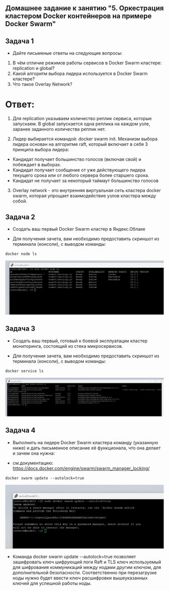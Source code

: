 ## Домашнее задание к занятию "5. Оркестрация кластером Docker контейнеров на примере Docker Swarm"

## Задача 1

- Дайте письменые ответы на следующие вопросы:

1) В чём отличие режимов работы сервисов в Docker Swarm кластере: replication и global?
2) Какой алгоритм выбора лидера используется в Docker Swarm кластере?
3) Что такое Overlay Network?

# Ответ:

1) Для replication указываем количество реплик сервиса, которые запускаем. В global запускается одна реплика на каждом узле, заранее заданного количества реплик нет.
  
2) Лидер выбирается командой: docker swarm init.
Механизм выбора лидера основан на алгоритме raft, который включает в себя 3 принципа выбора лидера:
- Кандидат получает большинство голосов (включая свой) и побеждает в выборах.
- Кандидат получает сообщение от уже действующего лидера текущего срока или от любого сервера более старшего срока.
- Кандидат не получает за некоторый таймаут большинство голосов

3) Overlay network - это внутренняя виртуальная сеть кластера docker swarm, которая упрощает взаимодействие узлов кластера между собой.
  
## Задача 2

- Создать ваш первый Docker Swarm кластер в Яндекс.Облаке

- Для получения зачета, вам необходимо предоставить скриншот из терминала (консоли), с выводом команды:

```
docker node ls
```

![Ссылка 2](https://github.com/Firewal7/devops-netology/blob/main/image/05-virt-05-docker-swarm-1.jpg)

## Задача 3

- Создать ваш первый, готовый к боевой эксплуатации кластер мониторинга, состоящий из стека микросервисов.

- Для получения зачета, вам необходимо предоставить скриншот из терминала (консоли), с выводом команды:
  
```
docker service ls
```
![Ссылка 3](https://github.com/Firewal7/devops-netology/blob/main/image/05-virt-05-docker-swarm-2.jpg)

## Задача 4 

- Выполнить на лидере Docker Swarm кластера команду (указанную ниже) и дать письменное описание её функционала, что она делает и зачем она нужна:

- см.документацию: https://docs.docker.com/engine/swarm/swarm_manager_locking/

```
docker swarm update --autolock=true
```
![Ссылка 4](https://github.com/Firewal7/devops-netology/blob/main/image/05-virt-05-docker-swarm-3.jpg)

- Команда docker swarm update --autolock=true позволяет зашифровать ключ шифрующий логи Raft и TLS ключ используемый для шифрования коммуникаций между нодами другим ключом, для дополнительной безопасности. Соответственно при перезагрузке ноды нужно будет ввести ключ расшифровки вышеуказанных ключей для успешной работы ноды.
